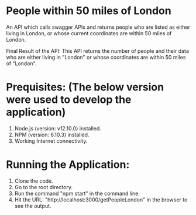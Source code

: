 # People within 50 miles of London
An API which calls swagger APIs and returns people who are listed as either living in London, or whose current coordinates are within 50 miles of London.

Final Result of the API:
This API returns the number of people and their data who are either living in "London" or whose coordinates are within 50 miles of "London".

# Prequisites: (The below version were used to develop the application)
1. Node.js (version: v12.10.0) installed.
2. NPM (version: 6.10.3) installed.
3. Working Internet connectivity.

# Running the Application:
1. Clone the code.
2. Go to the root directory.
3. Run the command "npm start" in the command line.
4. Hit the URL: "http://localhost:3000/getPeopleLondon" in the browser to see the output.

